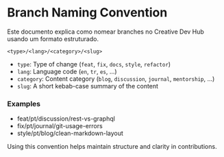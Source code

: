 # Branch Naming Convention

Este documento explica como nomear branches no Creative Dev Hub usando um formato estruturado.

```
<type>/<lang>/<category>/<slug>
```

- `type`: Type of change (`feat`, `fix`, `docs`, `style`, `refactor`)
- `lang`: Language code (`en`, `tr`, `es`, ...)
- `category`: Content category (`blog`, `discussion`, `journal`, `mentorship`, ...)
- `slug`: A short kebab-case summary of the content

### Examples
- feat/pt/discussion/rest-vs-graphql
- fix/pt/journal/git-usage-errors
- style/pt/blog/clean-markdown-layout

Using this convention helps maintain structure and clarity in contributions.
